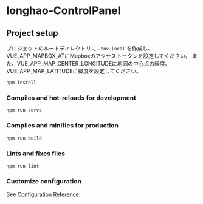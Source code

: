 # longhao-ControlPanel

## Project setup

プロジェクトのルートディレクトリに ```.env.local``` を作成し、VUE_APP_MAPBOX_ATにMapboxのアクセストークンを設定してください。
また、VUE_APP_MAP_CENTER_LONGITUDEに地図の中心点の経度、VUE_APP_MAP_LATITUDEに緯度を設定してください。

```:bash
npm install
```

### Compiles and hot-reloads for development

```:bash
npm run serve
```

### Compiles and minifies for production

```:bash
npm run build
```

### Lints and fixes files

```:bash
npm run lint
```

### Customize configuration

See [Configuration Reference](https://cli.vuejs.org/config/).
